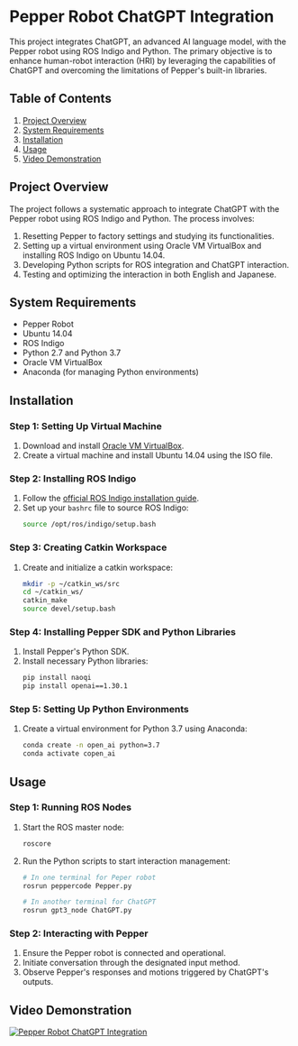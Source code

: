 # Pepper Robot ChatGPT Integration

This project integrates ChatGPT, an advanced AI language model, with the Pepper robot using ROS Indigo and Python. The primary objective is to enhance human-robot interaction (HRI) by leveraging the capabilities of ChatGPT and overcoming the limitations of Pepper's built-in libraries.

## Table of Contents
1. [Project Overview](#project-overview)
2. [System Requirements](#system-requirements)
3. [Installation](#installation)
4. [Usage](#usage)
5. [Video Demonstration](#video-demonstration)

## Project Overview

The project follows a systematic approach to integrate ChatGPT with the Pepper robot using ROS Indigo and Python. The process involves:
1. Resetting Pepper to factory settings and studying its functionalities.
2. Setting up a virtual environment using Oracle VM VirtualBox and installing ROS Indigo on Ubuntu 14.04.
3. Developing Python scripts for ROS integration and ChatGPT interaction.
4. Testing and optimizing the interaction in both English and Japanese.

## System Requirements

- Pepper Robot
- Ubuntu 14.04
- ROS Indigo
- Python 2.7 and Python 3.7
- Oracle VM VirtualBox
- Anaconda (for managing Python environments)

## Installation

### Step 1: Setting Up Virtual Machine
1. Download and install [Oracle VM VirtualBox](https://www.virtualbox.org/).
2. Create a virtual machine and install Ubuntu 14.04 using the ISO file.

### Step 2: Installing ROS Indigo
1. Follow the [official ROS Indigo installation guide](http://wiki.ros.org/indigo/Installation/Ubuntu).
2. Set up your `bashrc` file to source ROS Indigo:
    ```bash
    source /opt/ros/indigo/setup.bash
    ```

### Step 3: Creating Catkin Workspace
1. Create and initialize a catkin workspace:
    ```bash
    mkdir -p ~/catkin_ws/src
    cd ~/catkin_ws/
    catkin_make
    source devel/setup.bash
    ```

### Step 4: Installing Pepper SDK and Python Libraries
1. Install Pepper's Python SDK.
2. Install necessary Python libraries:
    ```bash
    pip install naoqi
    pip install openai==1.30.1
    ```

### Step 5: Setting Up Python Environments
1. Create a virtual environment for Python 3.7 using Anaconda:
    ```bash
    conda create -n open_ai python=3.7
    conda activate copen_ai
    ```

## Usage

### Step 1: Running ROS Nodes
1. Start the ROS master node:
    ```bash
    roscore
    ```

2. Run the Python scripts to start interaction management:
    ```bash
    # In one terminal for Peper robot
    rosrun peppercode Pepper.py

    # In another terminal for ChatGPT
    rosrun gpt3_node ChatGPT.py
    ```

### Step 2: Interacting with Pepper
1. Ensure the Pepper robot is connected and operational.
2. Initiate conversation through the designated input method.
3. Observe Pepper's responses and motions triggered by ChatGPT's outputs.

## Video Demonstration

[![Pepper Robot ChatGPT Integration](https://www.youtube.com/watch?v=719isX3GuOk&ab_channel=TeeKhekHeng)]()




